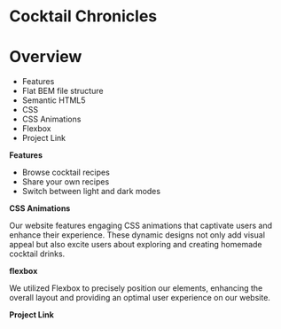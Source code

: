 # Cocktail Chronicles

# Overview

* Features 
* Flat BEM file structure
* Semantic HTML5
* CSS
* CSS Animations
* Flexbox
* Project Link

**Features**

* Browse cocktail recipes
* Share your own recipes
* Switch between light and dark modes

**CSS Animations**

Our website features engaging CSS animations that captivate users and enhance their experience. These dynamic designs not only add visual appeal but also excite users about exploring and creating homemade cocktail drinks.

**flexbox**

We utilized Flexbox to precisely position our elements, enhancing the overall layout and providing an optimal user experience on our website.

**Project Link**
